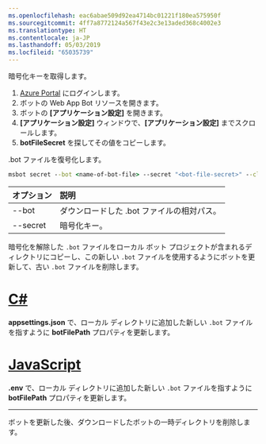 ```yaml
---
ms.openlocfilehash: eac6abae509d92ea4714bc01221f180ea575950f
ms.sourcegitcommit: 4ff7a8772124a567f43e2c3e13aded368c4002e3
ms.translationtype: HT
ms.contentlocale: ja-JP
ms.lasthandoff: 05/03/2019
ms.locfileid: "65035739"
---
```

暗号化キーを取得します。

1. [Azure Portal](http://portal.azure.com/) にログインします。
1. ボットの Web App Bot リソースを開きます。
1. ボットの **[アプリケーション設定]** を開きます。
1. **[アプリケーション設定]** ウィンドウで、**[アプリケーション設定]** までスクロールします。
1. **botFileSecret** を探してその値をコピーします。

.bot ファイルを復号化します。

```cmd
msbot secret --bot <name-of-bot-file> --secret "<bot-file-secret>" --clear
```

| オプション | 説明 |
|:---|:---|
| --bot | ダウンロードした .bot ファイルの相対パス。 |
| --secret | 暗号化キー。 |

暗号化を解除した `.bot` ファイルをローカル ボット プロジェクトが含まれるディレクトリにコピーし、この新しい `.bot` ファイルを使用するようにボットを更新して、古い `.bot` ファイルを削除します。

# <a name="ctabcsharp"></a>[C#](#tab/csharp)

**appsettings.json** で、ローカル ディレクトリに追加した新しい `.bot` ファイルを指すように **botFilePath** プロパティを更新します。

# <a name="javascripttabjavascript"></a>[JavaScript](#tab/javascript)

**.env** で、ローカル ディレクトリに追加した新しい `.bot` ファイルを指すように **botFilePath** プロパティを更新します。

---

ボットを更新した後、ダウンロードしたボットの一時ディレクトリを削除します。